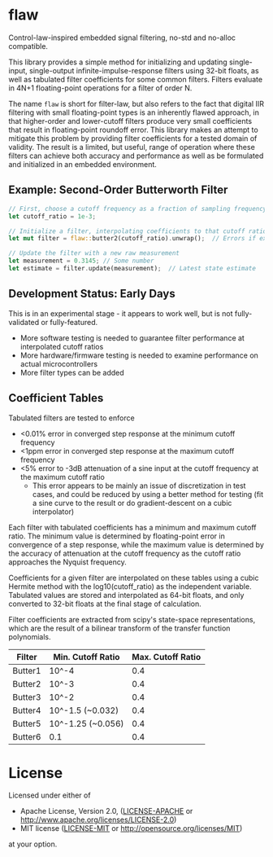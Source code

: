 # flaw
Control-law-inspired embedded signal filtering, no-std and no-alloc compatible.

This library provides a simple method for initializing and updating single-input,
single-output infinite-impulse-response filters using 32-bit floats, as well as
tabulated filter coefficients for some common filters. Filters evaluate in
4N+1 floating-point operations for a filter of order N.

The name `flaw` is short for filter-law, but also refers to the fact that
digital IIR filtering with small floating-point types is an inherently flawed
approach, in that higher-order and lower-cutoff filters produce very small
coefficients that result in floating-point roundoff error. This library makes
an attempt to mitigate this problem by providing filter coefficients for a tested
domain of validity. The result is a limited, but useful, range of operation
where these filters can achieve both accuracy and performance as well
as be formulated and initialized in an embedded environment.

## Example: Second-Order Butterworth Filter

```rust
// First, choose a cutoff frequency as a fraction of sampling frequency
let cutoff_ratio = 1e-3;

// Initialize a filter, interpolating coefficients to that cutoff ratio.
let mut filter = flaw::butter2(cutoff_ratio).unwrap();  // Errors if extrapolating

// Update the filter with a new raw measurement
let measurement = 0.3145; // Some number
let estimate = filter.update(measurement);  // Latest state estimate
```

## Development Status: Early Days

This is in an experimental stage - it appears to work well, but is not fully-validated
or fully-featured.

* More software testing is needed to guarantee filter performance at interpolated cutoff ratios
* More hardware/firmware testing is needed to examine performance on actual microcontrollers
* More filter types can be added

## Coefficient Tables

Tabulated filters are tested to enforce

* <0.01% error in converged step response at the minimum cutoff frequency
* <1ppm error in converged step response at the maximum cutoff frequency
* <5% error to -3dB attenuation of a sine input at the cutoff frequency at the maximum cutoff ratio
  * This error appears to be mainly an issue of discretization in test cases, and could be reduced
    by using a better method for testing (fit a sine curve to the result or do gradient-descent
    on a cubic interpolator)

Each filter with tabulated coefficients has a minimum and maximum cutoff ratio.
The minimum value is determined by floating-point error in convergence of a
step response, while the maximum value is determined by the accuracy of attenuation
at the cutoff frequency as the cutoff ratio approaches the Nyquist frequency.

Coefficients for a given filter are interpolated on these tables using a
cubic Hermite method with the log10(cutoff_ratio) as the independent variable.
Tabulated values are stored and interpolated as 64-bit floats, and only converted
to 32-bit floats at the final stage of calculation.

Filter coefficients are extracted from scipy's state-space representations,
which are the result of a bilinear transform of the transfer function polynomials.

| Filter | Min. Cutoff Ratio | Max. Cutoff Ratio |
|--------|-------------------|-------------------|
| Butter1| 10^-4             | 0.4               |
| Butter2| 10^-3             | 0.4               |
| Butter3| 10^-2             | 0.4               |
| Butter4| 10^-1.5 (~0.032)  | 0.4               |
| Butter5| 10^-1.25 (~0.056) | 0.4               |
| Butter6| 0.1               | 0.4               |

# License
Licensed under either of

- Apache License, Version 2.0, ([LICENSE-APACHE](LICENSE-APACHE) or http://www.apache.org/licenses/LICENSE-2.0)
- MIT license ([LICENSE-MIT](LICENSE-MIT) or http://opensource.org/licenses/MIT)

at your option.
